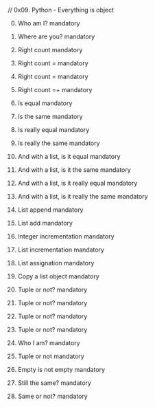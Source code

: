 // 0x09. Python - Everything is object


0. Who am I?
mandatory

1. Where are you?
mandatory

2. Right count
mandatory

3. Right count =
mandatory

4. Right count =
mandatory

5. Right count =+
mandatory

6. Is equal
mandatory

7. Is the same
mandatory

8. Is really equal
mandatory

9. Is really the same
mandatory

10. And with a list, is it equal
mandatory

11. And with a list, is it the same
mandatory

12. And with a list, is it really equal
mandatory

13. And with a list, is it really the same
mandatory

14. List append
mandatory

15. List add
mandatory

16. Integer incrementation
mandatory

17. List incrementation
mandatory

18. List assignation
mandatory

19. Copy a list object
mandatory

20. Tuple or not?
mandatory

21. Tuple or not?
mandatory

22. Tuple or not?
mandatory

23. Tuple or not?
mandatory

24. Who I am?
mandatory

25. Tuple or not
mandatory

26. Empty is not empty
mandatory

27. Still the same?
mandatory

28. Same or not?
mandatory

